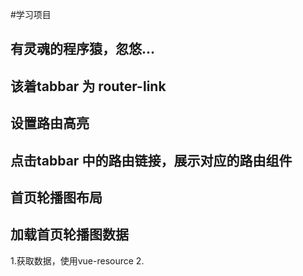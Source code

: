 #学习项目

## 有灵魂的程序猿，忽悠...

## 该着tabbar 为 router-link

## 设置路由高亮

## 点击tabbar 中的路由链接，展示对应的路由组件

## 首页轮播图布局

## 加载首页轮播图数据
1.获取数据，使用vue-resource
2.
